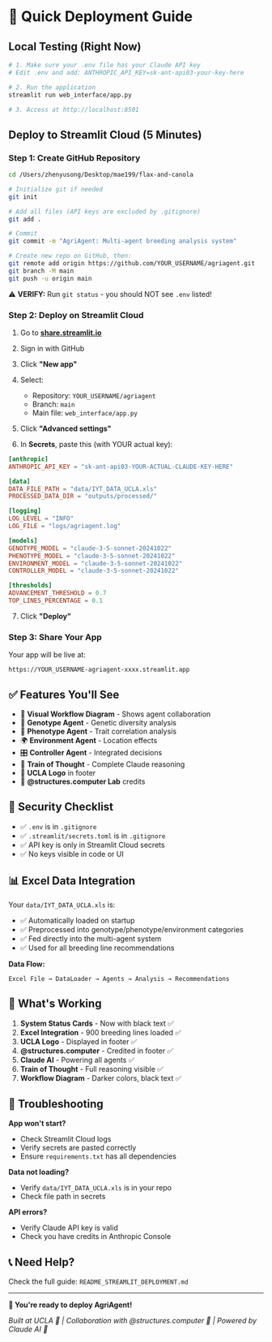 # 🚀 Quick Deployment Guide

## Local Testing (Right Now)

```bash
# 1. Make sure your .env file has your Claude API key
# Edit .env and add: ANTHROPIC_API_KEY=sk-ant-api03-your-key-here

# 2. Run the application
streamlit run web_interface/app.py

# 3. Access at http://localhost:8501
```

## Deploy to Streamlit Cloud (5 Minutes)

### Step 1: Create GitHub Repository

```bash
cd /Users/zhenyusong/Desktop/mae199/flax-and-canola

# Initialize git if needed
git init

# Add all files (API keys are excluded by .gitignore)
git add .

# Commit
git commit -m "AgriAgent: Multi-agent breeding analysis system"

# Create new repo on GitHub, then:
git remote add origin https://github.com/YOUR_USERNAME/agriagent.git
git branch -M main
git push -u origin main
```

⚠️ **VERIFY:** Run `git status` - you should NOT see `.env` listed!

### Step 2: Deploy on Streamlit Cloud

1. Go to **[share.streamlit.io](https://share.streamlit.io)**
2. Sign in with GitHub
3. Click **"New app"**
4. Select:
   - Repository: `YOUR_USERNAME/agriagent`
   - Branch: `main`
   - Main file: `web_interface/app.py`

5. Click **"Advanced settings"**

6. In **Secrets**, paste this (with YOUR actual key):

```toml
[anthropic]
ANTHROPIC_API_KEY = "sk-ant-api03-YOUR-ACTUAL-CLAUDE-KEY-HERE"

[data]
DATA_FILE_PATH = "data/IYT_DATA_UCLA.xls"
PROCESSED_DATA_DIR = "outputs/processed/"

[logging]
LOG_LEVEL = "INFO"
LOG_FILE = "logs/agriagent.log"

[models]
GENOTYPE_MODEL = "claude-3-5-sonnet-20241022"
PHENOTYPE_MODEL = "claude-3-5-sonnet-20241022"
ENVIRONMENT_MODEL = "claude-3-5-sonnet-20241022"
CONTROLLER_MODEL = "claude-3-5-sonnet-20241022"

[thresholds]
ADVANCEMENT_THRESHOLD = 0.7
TOP_LINES_PERCENTAGE = 0.1
```

7. Click **"Deploy"**

### Step 3: Share Your App

Your app will be live at:
```
https://YOUR_USERNAME-agriagent-xxxx.streamlit.app
```

## ✅ Features You'll See

- 🔄 **Visual Workflow Diagram** - Shows agent collaboration
- 🧬 **Genotype Agent** - Genetic diversity analysis
- 🌿 **Phenotype Agent** - Trait correlation analysis
- 🌍 **Environment Agent** - Location effects
- 🎛️ **Controller Agent** - Integrated decisions
- 🧠 **Train of Thought** - Complete Claude reasoning
- 🏫 **UCLA Logo** in footer
- 🤝 **@structures.computer Lab** credits

## 🔐 Security Checklist

- ✅ `.env` is in `.gitignore`
- ✅ `.streamlit/secrets.toml` is in `.gitignore`
- ✅ API key is only in Streamlit Cloud secrets
- ✅ No keys visible in code or UI

## 📊 Excel Data Integration

Your `data/IYT_DATA_UCLA.xls` is:
- ✅ Automatically loaded on startup
- ✅ Preprocessed into genotype/phenotype/environment categories
- ✅ Fed directly into the multi-agent system
- ✅ Used for all breeding line recommendations

**Data Flow:**
```
Excel File → DataLoader → Agents → Analysis → Recommendations
```

## 🎯 What's Working

1. **System Status Cards** - Now with black text ✅
2. **Excel Integration** - 900 breeding lines loaded ✅
3. **UCLA Logo** - Displayed in footer ✅
4. **@structures.computer** - Credited in footer ✅
5. **Claude AI** - Powering all agents ✅
6. **Train of Thought** - Full reasoning visible ✅
7. **Workflow Diagram** - Darker colors, black text ✅

## 🐛 Troubleshooting

**App won't start?**
- Check Streamlit Cloud logs
- Verify secrets are pasted correctly
- Ensure `requirements.txt` has all dependencies

**Data not loading?**
- Verify `data/IYT_DATA_UCLA.xls` is in your repo
- Check file path in secrets

**API errors?**
- Verify Claude API key is valid
- Check you have credits in Anthropic Console

## 📞 Need Help?

Check the full guide: `README_STREAMLIT_DEPLOYMENT.md`

---

**🌱 You're ready to deploy AgriAgent!**

*Built at UCLA 🏫 | Collaboration with @structures.computer 🤝 | Powered by Claude AI 🤖*

